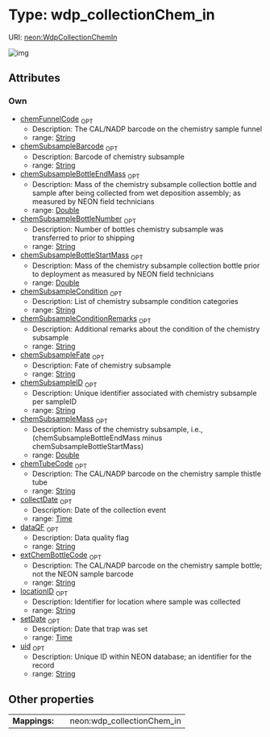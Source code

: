 
# Type: wdp_collectionChem_in




URI: [neon:WdpCollectionChemIn](https://data.neonscience.org/WdpCollectionChemIn)


![img](http://yuml.me/diagram/nofunky;dir:TB/class/[WdpCollectionChemIn&#124;uid:string%20%3F;setDate:time%20%3F;collectDate:time%20%3F;locationID:string%20%3F;chemSubsampleBottleNumber:string%20%3F;chemSubsampleBottleStartMass:double%20%3F;chemSubsampleBottleEndMass:double%20%3F;chemSubsampleMass:double%20%3F;chemSubsampleID:string%20%3F;chemSubsampleFate:string%20%3F;chemSubsampleBarcode:string%20%3F;dataQF:string%20%3F;chemSubsampleCondition:string%20%3F;chemSubsampleConditionRemarks:string%20%3F;chemFunnelCode:string%20%3F;chemTubeCode:string%20%3F;extChemBottleCode:string%20%3F])

## Attributes


### Own

 * [chemFunnelCode](chemFunnelCode.md)  <sub>OPT</sub>
    * Description: The CAL/NADP barcode on the chemistry sample funnel
    * range: [String](types/String.md)
 * [chemSubsampleBarcode](chemSubsampleBarcode.md)  <sub>OPT</sub>
    * Description: Barcode of chemistry subsample
    * range: [String](types/String.md)
 * [chemSubsampleBottleEndMass](chemSubsampleBottleEndMass.md)  <sub>OPT</sub>
    * Description: Mass of the chemistry subsample collection bottle and sample after being collected from wet deposition assembly; as measured by NEON field technicians
    * range: [Double](types/Double.md)
 * [chemSubsampleBottleNumber](chemSubsampleBottleNumber.md)  <sub>OPT</sub>
    * Description: Number of bottles chemistry subsample was transferred to prior to shipping
    * range: [String](types/String.md)
 * [chemSubsampleBottleStartMass](chemSubsampleBottleStartMass.md)  <sub>OPT</sub>
    * Description: Mass of the chemistry subsample collection bottle prior to deployment as measured by NEON field technicians
    * range: [Double](types/Double.md)
 * [chemSubsampleCondition](chemSubsampleCondition.md)  <sub>OPT</sub>
    * Description: List of chemistry subsample condition categories
    * range: [String](types/String.md)
 * [chemSubsampleConditionRemarks](chemSubsampleConditionRemarks.md)  <sub>OPT</sub>
    * Description: Additional remarks about the condition of the chemistry subsample
    * range: [String](types/String.md)
 * [chemSubsampleFate](chemSubsampleFate.md)  <sub>OPT</sub>
    * Description: Fate of chemistry subsample
    * range: [String](types/String.md)
 * [chemSubsampleID](chemSubsampleID.md)  <sub>OPT</sub>
    * Description: Unique identifier associated with chemistry subsample per sampleID
    * range: [String](types/String.md)
 * [chemSubsampleMass](chemSubsampleMass.md)  <sub>OPT</sub>
    * Description: Mass of the chemistry subsample, i.e.,  (chemSubsampleBottleEndMass minus chemSubsampleBottleStartMass)
    * range: [Double](types/Double.md)
 * [chemTubeCode](chemTubeCode.md)  <sub>OPT</sub>
    * Description: The CAL/NADP barcode on the chemistry sample thistle tube
    * range: [String](types/String.md)
 * [collectDate](collectDate.md)  <sub>OPT</sub>
    * Description: Date of the collection event
    * range: [Time](types/Time.md)
 * [dataQF](dataQF.md)  <sub>OPT</sub>
    * Description: Data quality flag
    * range: [String](types/String.md)
 * [extChemBottleCode](extChemBottleCode.md)  <sub>OPT</sub>
    * Description: The CAL/NADP barcode on the chemistry sample bottle; not the NEON sample barcode
    * range: [String](types/String.md)
 * [locationID](locationID.md)  <sub>OPT</sub>
    * Description: Identifier for location where sample was collected
    * range: [String](types/String.md)
 * [setDate](setDate.md)  <sub>OPT</sub>
    * Description: Date that trap was set
    * range: [Time](types/Time.md)
 * [uid](uid.md)  <sub>OPT</sub>
    * Description: Unique ID within NEON database; an identifier for the record
    * range: [String](types/String.md)

## Other properties

|  |  |  |
| --- | --- | --- |
| **Mappings:** | | neon:wdp_collectionChem_in |


